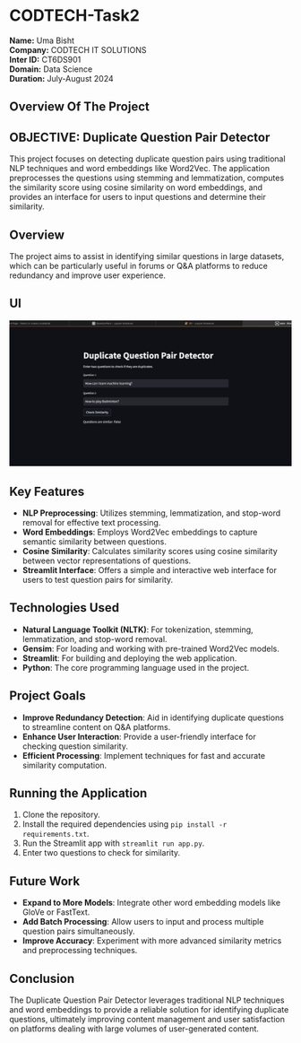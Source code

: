 # **CODTECH-Task2**

**Name:** Uma Bisht  
**Company:** CODTECH IT SOLUTIONS  
**Inter ID:** CT6DS901  
**Domain:** Data Science  
**Duration:** July-August 2024  

## **Overview Of The Project**

## OBJECTIVE: Duplicate Question Pair Detector

This project focuses on detecting duplicate question pairs using traditional NLP techniques and word embeddings like Word2Vec. The application preprocesses the questions using stemming and lemmatization, computes the similarity score using cosine similarity on word embeddings, and provides an interface for users to input questions and determine their similarity.

## Overview

The project aims to assist in identifying similar questions in large datasets, which can be particularly useful in forums or Q&A platforms to reduce redundancy and improve user experience.

## UI
![Duplicate Question Pair Detector](https://github.com/umabisht1324/CODTECH-Task2/blob/main/UI.png)

## Key Features

- **NLP Preprocessing**: Utilizes stemming, lemmatization, and stop-word removal for effective text processing.
- **Word Embeddings**: Employs Word2Vec embeddings to capture semantic similarity between questions.
- **Cosine Similarity**: Calculates similarity scores using cosine similarity between vector representations of questions.
- **Streamlit Interface**: Offers a simple and interactive web interface for users to test question pairs for similarity.

## Technologies Used

- **Natural Language Toolkit (NLTK)**: For tokenization, stemming, lemmatization, and stop-word removal.
- **Gensim**: For loading and working with pre-trained Word2Vec models.
- **Streamlit**: For building and deploying the web application.
- **Python**: The core programming language used in the project.

## Project Goals

- **Improve Redundancy Detection**: Aid in identifying duplicate questions to streamline content on Q&A platforms.
- **Enhance User Interaction**: Provide a user-friendly interface for checking question similarity.
- **Efficient Processing**: Implement techniques for fast and accurate similarity computation.

## Running the Application

1. Clone the repository.
2. Install the required dependencies using `pip install -r requirements.txt`.
3. Run the Streamlit app with `streamlit run app.py`.
4. Enter two questions to check for similarity.

## Future Work

- **Expand to More Models**: Integrate other word embedding models like GloVe or FastText.
- **Add Batch Processing**: Allow users to input and process multiple question pairs simultaneously.
- **Improve Accuracy**: Experiment with more advanced similarity metrics and preprocessing techniques.

## Conclusion

The Duplicate Question Pair Detector leverages traditional NLP techniques and word embeddings to provide a reliable solution for identifying duplicate questions, ultimately improving content management and user satisfaction on platforms dealing with large volumes of user-generated content.

